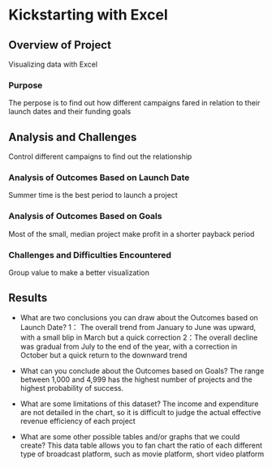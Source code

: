 # Kickstarting with Excel

## Overview of Project
Visualizing data with Excel
### Purpose
The perpose is to find out how different campaigns fared in relation to their launch dates and their funding goals
## Analysis and Challenges
Control different campaigns to find out the relationship
### Analysis of Outcomes Based on Launch Date
Summer time is the best period to launch a project
### Analysis of Outcomes Based on Goals
Most of the small, median project make profit in a shorter payback period
### Challenges and Difficulties Encountered
Group value to make a better visualization
## Results

- What are two conclusions you can draw about the Outcomes based on Launch Date?
 1： The overall trend from January to June was upward, with a small blip in March but a quick correction
 2：The overall decline was gradual from July to the end of the year, with a correction in October but a quick return to the downward trend

- What can you conclude about the Outcomes based on Goals?
The range between 1,000 and 4,999 has the highest number of projects and the highest probability of success.

- What are some limitations of this dataset?
The income and expenditure are not detailed in the chart, so it is difficult to judge the actual effective revenue efficiency of each project

- What are some other possible tables and/or graphs that we could create?
This data table allows you to fan chart the ratio of each different type of broadcast platform, such as movie platform, short video platform
